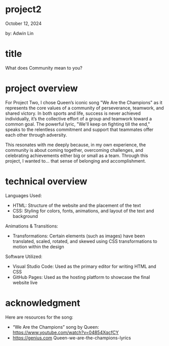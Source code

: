 # project2

  October 12, 2024

  by: Adwin Lin

# title 

What does Community mean to you?

# project overview

For Project Two, I chose Queen’s iconic song "We Are the Champions" as it represents the core values of a community of perseverance, teamwork, and shared victory. In both sports and life, success is never achieved individually, it’s the collective effort of a group and teamwork toward a common goal. The powerful lyric, "We'll keep on fighting till the end," speaks to the relentless commitment and support that teammates offer each other through adversity.

This resonates with me deeply because, in my own experience, the community is about coming together, overcoming challenges, and celebrating achievements either big or small as a team. Through this project, I wanted to... 
that sense of belonging and accomplishment.

# technical overview 

Languages Used:

- HTML: Structure of the website and the placement of the text
- CSS: Styling for colors, fonts, animations, and layout of the text and background

Animations & Transitions:

- Transformations: Certain elements (such as images) have been translated, scaled, rotated, and skewed using CSS transformations to motion within the design

Software Utilized:

- Visual Studio Code: Used as the primary editor for writing HTML and CSS
- GitHub Pages: Used as the hosting platform to showcase the final website live




# acknowledgment 

Here are resources for the song:

- “We Are the Champions” song by Queen:  
https://www.youtube.com/watch?v=04854XqcfCY
- https://genius.com Queen-we-are-the-champions-lyrics

